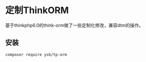 # 定制ThinkORM

基于thinkphp6.0的think-orm做了一些定制化修改，兼容dtm的操作。




## 安装
~~~
composer require ysb/tp-orm
~~~

